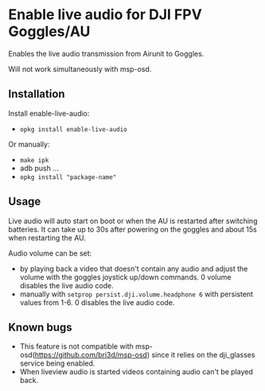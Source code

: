 # Enable live audio for DJI FPV Goggles/AU 
Enables the live audio transmission from Airunit to Goggles.

Will not work simultaneously with msp-osd.

## Installation

Install enable-live-audio:
- `opkg install enable-live-audio`


Or manually:
- `make ipk`
- adb push ...
- `opkg install "package-name"`


## Usage

Live audio will auto start on boot or when the AU is restarted after switching batteries. It can take up to 30s after powering on the goggles and about 15s when restarting the AU.

Audio volume can be set:
- by playing back a video that doesn't contain any audio and adjust the volume with the goggles joystick up/down commands. 0 volume disables the live audio code.
- manually with `setprop persist.dji.volume.headphone 6` with persistent values from 1-6. 0 disables the live audio code.


## Known bugs

- This feature is not compatible with msp-osd(https://github.com/bri3d/msp-osd) since it relies on the dji_glasses service being enabled.
- When liveview audio is started videos containing audio can't be played back.

